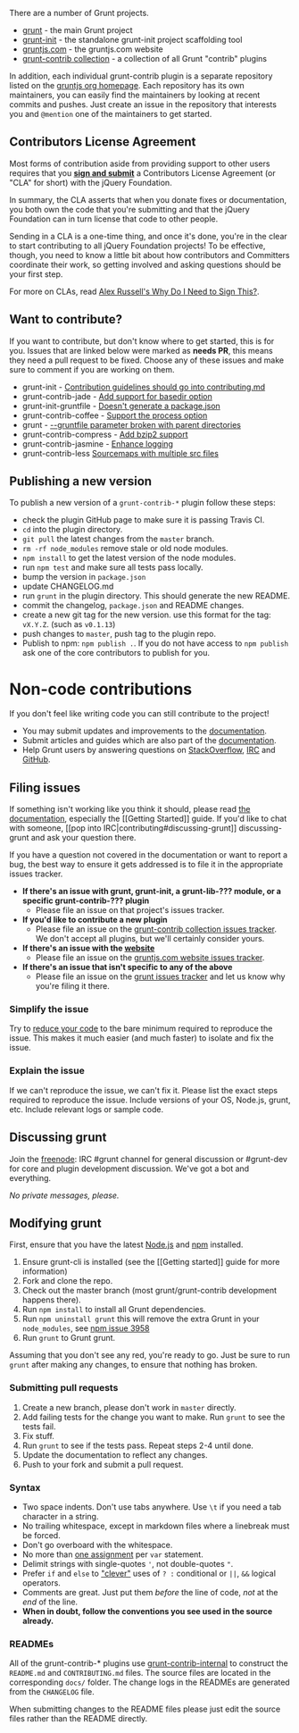 There are a number of Grunt projects.

* [grunt](https://github.com/gruntjs/grunt) - the main Grunt project
* [grunt-init](https://github.com/gruntjs/grunt-init) - the standalone grunt-init project scaffolding tool
* [gruntjs.com](https://github.com/gruntjs/gruntjs.com) - the gruntjs.com website
* [grunt-contrib collection](https://github.com/gruntjs/grunt-contrib) - a collection of all Grunt "contrib" plugins

In addition, each individual grunt-contrib plugin is a separate repository listed on the [gruntjs org homepage](https://github.com/gruntjs). Each repository has its own maintainers, you can easily find the maintainers
by looking at recent commits and pushes. Just create an issue in the repository that interests you and `@mention` one of the maintainers to get started.

## Contributors License Agreement

Most forms of contribution aside from providing support to other users requires that you **[sign and submit](https://contribute.jquery.org/cla/)** a Contributors License Agreement (or "CLA" for short) with the jQuery Foundation.


In summary, the CLA asserts that when you donate fixes or documentation, you both own the code that you're submitting and that the jQuery Foundation can in turn license that code to other people.

Sending in a CLA is a one-time thing, and once it's done, you're in the clear to start contributing to all jQuery Foundation projects! To be effective, though, you need to know a little bit about how contributors and Committers coordinate their work, so getting involved and asking questions should be your first step.

For more on CLAs, read [Alex Russell's Why Do I Need to Sign This?](https://infrequently.org/2008/06/why-do-i-need-to-sign-this/).

## Want to contribute?

If you want to contribute, but don't know where to get started, this is for you.
Issues that are linked below were marked as __needs PR__, this means they need a pull request to be fixed.
Choose any of these issues and make sure to comment if you are working on them.

* grunt-init - [Contribution guidelines should go into contributing.md](https://github.com/gruntjs/grunt-init/issues/5)
* grunt-contrib-jade - [Add support for basedir option](https://github.com/gruntjs/grunt-contrib-jade/issues/64)
* grunt-init-gruntfile - [Doesn't generate a package.json](https://github.com/gruntjs/grunt-init-gruntfile/issues/6)
* grunt-contrib-coffee - [Support the process option](https://github.com/gruntjs/grunt-contrib-coffee/issues/61)
* grunt - [--gruntfile parameter broken with parent directories](https://github.com/gruntjs/grunt/issues/950)
* grunt-contrib-compress - [Add bzip2 support](https://github.com/gruntjs/grunt-contrib-compress/issues/47)
* grunt-contrib-jasmine - [Enhance logging](https://github.com/gruntjs/grunt-contrib-jasmine/issues/80)
* grunt-contrib-less [Sourcemaps with multiple src files](https://github.com/gruntjs/grunt-contrib-less/issues/89)

## Publishing a new version

To publish a new version of a `grunt-contrib-*` plugin follow these steps:

* check the plugin GitHub page to make sure it is passing Travis CI.
* `cd` into the plugin directory.
* `git pull` the latest changes from the `master` branch.
* `rm -rf node_modules` remove stale or old node modules.
* `npm install` to get the latest version of the node modules.
* run `npm test` and make sure all tests pass locally.
* bump the version in `package.json`
* update CHANGELOG.md
* run `grunt` in the plugin directory. This should generate the new README.
* commit the changelog, `package.json` and README changes.
* create a new git tag for the new version. use this format for the tag: `vX.Y.Z`. (such as `v0.1.13`)
* push changes to `master`, push tag to the plugin repo.
* Publish to npm: `npm publish .`. If you do not have access to `npm publish` ask one of the core contributors to publish for you.

# Non-code contributions

If you don't feel like writing code you can still contribute to the project!

* You may submit updates and improvements to the [documentation](https://github.com/gruntjs/grunt-docs).
* Submit articles and guides which are also part of the [documentation](https://github.com/gruntjs/grunt-docs).
* Help Grunt users by answering questions on [StackOverflow](https://stackoverflow.com/questions/tagged/gruntjs), [IRC](https://gruntjs.com/help-resources#irc) and [GitHub](https://github.com/search?q=user%3Agruntjs&state=open&type=Issues&utf8=%E2%9C%93).

## Filing issues
If something isn't working like you think it should, please read [the documentation](https://github.com/gruntjs/grunt/wiki), especially the [[Getting Started]] guide. If you'd like to chat with someone, [[pop into IRC|contributing#discussing-grunt]] discussing-grunt and ask your question there.

If you have a question not covered in the documentation or want to report a bug, the best way to ensure it gets addressed is to file it in the appropriate issues tracker.

* **If there's an issue with grunt, grunt-init, a grunt-lib-??? module, or a specific grunt-contrib-??? plugin**
  * Please file an issue on that project's issues tracker.
* **If you'd like to contribute a new plugin**
  * Please file an issue on the [grunt-contrib collection issues tracker](https://github.com/gruntjs/grunt-contrib/issues). We don't accept all plugins, but we'll certainly consider yours.
* **If there's an issue with the [website](https://gruntjs.com/)**
  * Please file an issue on the [gruntjs.com website issues tracker](https://github.com/gruntjs/gruntjs.com/issues).
* **If there's an issue that isn't specific to any of the above**
  * Please file an issue on the [grunt issues tracker](https://github.com/gruntjs/grunt/issues) and let us know why you're filing it there.

### Simplify the issue
Try to [reduce your code](http://www.webkit.org/quality/reduction.html) to the bare minimum required to reproduce the issue. This makes it much easier (and much faster) to isolate and fix the issue.

### Explain the issue
If we can't reproduce the issue, we can't fix it. Please list the exact steps required to reproduce the issue. Include versions of your OS, Node.js, grunt, etc. Include relevant logs or sample code.

## Discussing grunt
Join the [freenode](http://freenode.net/): IRC #grunt channel for general discussion or #grunt-dev for core and plugin development discussion. We've got a bot and everything.

_No private messages, please._

## Modifying grunt
First, ensure that you have the latest [Node.js](https://nodejs.org/) and [npm](https://www.npmjs.com/) installed.

1. Ensure grunt-cli is installed (see the [[Getting started]] guide for more information)
2. Fork and clone the repo.
3. Check out the master branch (most grunt/grunt-contrib development happens there).
4. Run `npm install` to install all Grunt dependencies.
5. Run `npm uninstall grunt` this will remove the extra Grunt in your `node_modules`, see [npm issue 3958](https://github.com/npm/npm/issues/3958)
6. Run `grunt` to Grunt grunt.

Assuming that you don't see any red, you're ready to go. Just be sure to run `grunt` after making any changes, to ensure that nothing has broken.

### Submitting pull requests

1. Create a new branch, please don't work in `master` directly.
2. Add failing tests for the change you want to make. Run `grunt` to see the tests fail.
3. Fix stuff.
4. Run `grunt` to see if the tests pass. Repeat steps 2-4 until done.
5. Update the documentation to reflect any changes.
6. Push to your fork and submit a pull request.

### Syntax

* Two space indents. Don't use tabs anywhere. Use `\t` if you need a tab character in a string.
* No trailing whitespace, except in markdown files where a linebreak must be forced.
* Don't go overboard with the whitespace.
* No more than [one assignment](https://benalman.com/news/2012/05/multiple-var-statements-javascript/) per `var` statement.
* Delimit strings with single-quotes `'`, not double-quotes `"`.
* Prefer `if` and `else` to ["clever"](https://softwareengineering.stackexchange.com/a/25281) uses of `? :` conditional or `||`, `&&` logical operators.
* Comments are great. Just put them _before_ the line of code, _not_ at the _end_ of the line.
* **When in doubt, follow the conventions you see used in the source already.**

### READMEs
All of the grunt-contrib-* plugins use [grunt-contrib-internal](https://github.com/gruntjs/grunt-contrib-internal) to construct the `README.md` and `CONTRIBUTING.md` files. The source files are located in the corresponding `docs/` folder. The change logs in the READMEs are generated from the `CHANGELOG` file.

When submitting changes to the README files please just edit the source files rather than the README directly.
